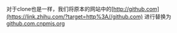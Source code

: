 对于clone也是一样，我们将原本的网站中的[http://github.com](https://link.zhihu.com/?target=http%3A//github.com) 进行替换为[github.com.cnpmjs.org](https://link.zhihu.com/?target=http%3A//github.com.cnpmjs.org/)


<!--stackedit_data:
eyJoaXN0b3J5IjpbLTc1NzM2MDg0MV19
-->